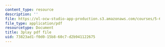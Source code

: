 ```yaml
---
content_type: resource
description: ''
file: https://ol-ocw-studio-app-production.s3.amazonaws.com/courses/5-61-physical-chemistry-fall-2017/73823ad1f0d015b860c7d2b941122675_3126562.pdf
file_type: application/pdf
resourcetype: Document
title: 3play pdf file
uid: 73823ad1-f0d0-15b8-60c7-d2b941122675
---
```

